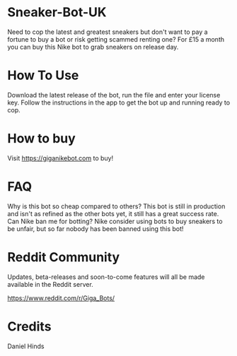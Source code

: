 # Sneaker-Bot-UK
Need to cop the latest and greatest sneakers but don't want to pay a fortune to buy a bot or risk getting scammed renting one? 
For £15 a month you can buy this Nike bot to grab sneakers on release day.

# How To Use
Download the latest release of the bot, run the file and enter your license key.
Follow the instructions in the app to get the bot up and running ready to cop.

# How to buy
Visit https://giganikebot.com to buy!

# FAQ
Why is this bot so cheap compared to others?
This bot is still in production and isn't as refined as the other bots yet, it still has a great success rate.
Can Nike ban me for botting?
Nike consider using bots to buy sneakers to be unfair, but so far nobody has been banned using this bot!

# Reddit Community 
Updates, beta-releases and soon-to-come features will all be made available in the Reddit server.

https://www.reddit.com/r/Giga_Bots/

# Credits 

Daniel Hinds
